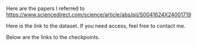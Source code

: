 Here are the papers I referred to  
https://www.sciencedirect.com/science/article/abs/pii/S0041624X24001719

Here is the link to the dataset.
If you need access, feel free to contact me.

Below are the links to the checkpoints.

